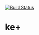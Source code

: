 [![Build Status](https://travis-ci.org/etenesaca/kemas-OpenERP.svg?branch=master)](https://travis-ci.org/etenesaca/kemas-OpenERP)

# ke+
